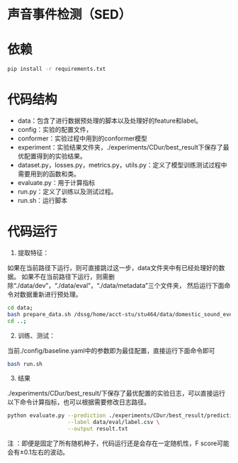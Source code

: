 # 声音事件检测（SED）
# 依赖
```bash
pip install -r requirements.txt
```
# 代码结构
- data：包含了进行数据预处理的脚本以及处理好的feature和label。
- config：实验的配置文件，
- conformer：实验过程中用到的conformer模型
- experiment：实验结果文件夹，./experiments/CDur/best_result下保存了最优配置得到的实验结果。
- dataset.py，losses.py，metrics.py，utils.py：定义了模型训练测试过程中需要用到的函数和类。
- evaluate.py：用于计算指标
- run.py：定义了训练以及测试过程。
- run.sh：运行脚本

# 代码运行
1. 提取特征：

如果在当前路径下运行，则可直接跳过这一步，data文件夹中有已经处理好的数据。
如果不在当前路径下运行，则需删除“./data/dev”，“./data/eval”，“./data/metadata”三个文件夹，
然后运行下面命令对数据重新进行预处理。
```bash
cd data;
bash prepare_data.sh /dssg/home/acct-stu/stu464/data/domestic_sound_events
cd ..;
```


2. 训练、测试：

当前./config/baseline.yaml中的参数即为最佳配置，直接运行下面命令即可
```bash
bash run.sh
```

3. 结果

./experiments/CDur/best_result/下保存了最优配置的实验日志，可以直接运行以下命令计算指标，也可以根据需要修改日志路径。

```bash
python evaluate.py --prediction ./experiments/CDur/best_result/predictions.csv\
                   --label data/eval/label.csv \
                   --output result.txt
```

注 ：即便是固定了所有随机种子，代码运行还是会存在一定随机性，F score可能会有±0.1左右的波动。

